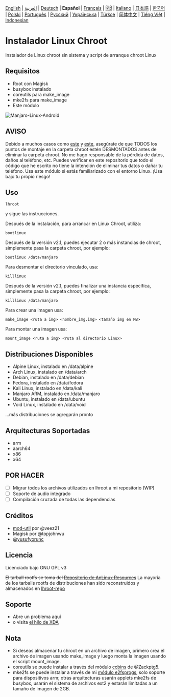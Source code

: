 [English](README.md) | [العربية](README-AR.md) | [Deutsch](README-DE.md) | **Español** | [Français](README-FR.md) | [हिंदी](README-IN.md) | [Italiano](README-IT.md) | [日本語](README-JP.md) | [한국어](README-KR.md) | [Polski](README-PL.md) | [Português](README-PT.md) | [Русский](README-RU.md) | [Українська](README-UA.md) | [Türkçe](README-TR.md) | [简体中文](README-CN.md) | [Tiếng Việt](README-VI.md) | [Indonesian](README-ID.md)


# Instalador Linux Chroot

Instalador de Linux chroot sin sistema y script de arranque chroot Linux

## Requisitos
- Root con Magisk
- busybox instalado
- coreutils para make_image
- mke2fs para make_image
- Este módulo

![Manjaro-Linux-Android](https://i.ibb.co/gdpw8QG/lhroot.png)

## AVISO
Debido a muchos casos como [este](https://github.com/FerryAr/lhroot/issues/18) y [este](https://github.com/FerryAr/lhroot/issues/21), asegúrate de que TODOS los puntos de montaje en la carpeta chroot estén DESMONTADOS antes de eliminar la carpeta chroot. No me hago responsable de la pérdida de datos, daños al teléfono, etc. Puedes verificar en este repositorio que todo el código que he escrito no tiene la intención de eliminar tus datos o dañar tu teléfono. Usa este módulo si estás familiarizado con el entorno Linux. ¡Usa bajo tu propio riesgo!

## Uso

```console
lhroot
```

y sigue las instrucciones.

Después de la instalación, para arrancar en Linux Chroot, utiliza:

```console
bootlinux
```

Después de la versión v2.1, puedes ejecutar 2 o más instancias de chroot, simplemente pasa la carpeta chroot, por ejemplo:

```console
bootlinux /data/manjaro
```

Para desmontar el directorio vinculado, usa:

```console
killlinux
```

Después de la versión v2.1, puedes finalizar una instancia específica, simplemente pasa la carpeta chroot, por ejemplo:

```console
killlinux /data/manjaro
```

Para crear una imagen usa:

```console
make_image <ruta a img> <nombre_img.img> <tamaño img en MB>
```

Para montar una imagen usa:

```console
mount_image <ruta a img> <ruta al directorio Linux>
```

## Distribuciones Disponibles
- Alpine Linux, instalado en /data/alpine
- Arch Linux, instalado en /data/arch
- Debian, instalado en /data/debian
- Fedora, instalado en /data/fedora
- Kali Linux, instalado en /data/kali
- Manjaro ARM, instalado en /data/manjaro
- Ubuntu, instalado en /data/ubuntu
- Void Linux, instalado en /data/void

...más distribuciones se agregarán pronto

## Arquitecturas Soportadas
- arm
- aarch64
- x86
- x64

## POR HACER
- [ ] Migrar todos los archivos utilizados en lhroot a mi repositorio (WIP)
- [ ] Soporte de audio integrado
- [ ] Compilación cruzada de todas las dependencias

## Créditos
- [mod-util](https://github.com/veez21/mod-util) por @veez21
- Magisk por @topjohnwu
- [@yusufyorunc](https://github.com/yusufyorunc)

## Licencia
Licenciado bajo GNU GPL v3

~~El tarball rootfs se toma del [Repositorio de AnLinux Resources](https://github.com/EXALAB/Anlinux-Resources)~~
La mayoría de los tarballs rootfs de distribuciones han sido reconstruidos y almacenados en [lhroot-repo](https://github.com/FerryAr/lhroot-repo)

## Soporte
- Abre un problema aquí
- o visita [el hilo de XDA](https://forum.xda-developers.com/showthread.php?t=4142803)

## Nota
- Si deseas almacenar tu chroot en un archivo de imagen, primero crea el archivo de imagen usando make_image y luego monta la imagen usando el script mount_image.
- coreutils se puede instalar a través del módulo [ccbins](https://github.com/Magisk-Modules-Repo/ccbins) de @Zackptg5.
- mke2fs se puede instalar a través de mi [módulo e2fsprogs](https://github.com/FerryAr/e2fsprogs-arm), solo soporte para dispositivos arm; otras arquitecturas usarán applets mke2fs de busybox, usarán el sistema de archivos ext2 y estarán limitadas a un tamaño de imagen de 2GB.